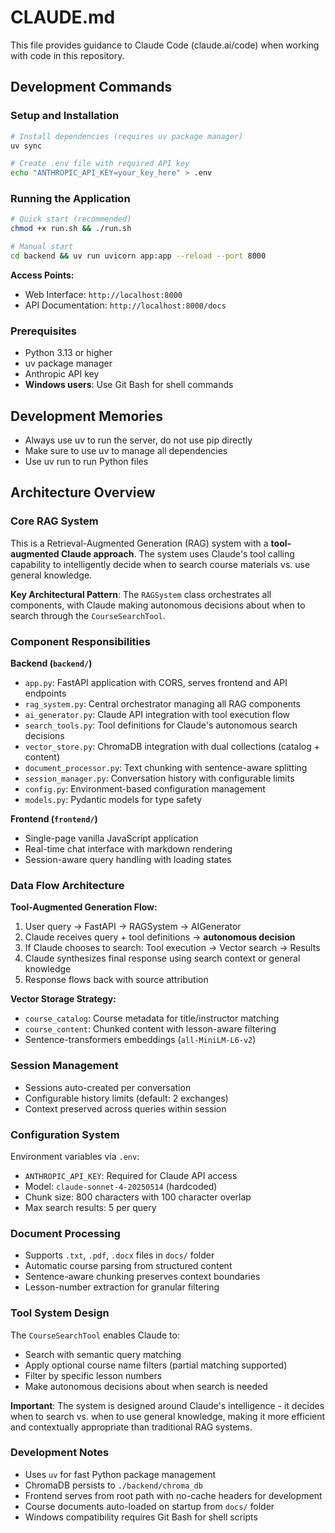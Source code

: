# CLAUDE.md

This file provides guidance to Claude Code (claude.ai/code) when working with code in this repository.

## Development Commands

### Setup and Installation
```bash
# Install dependencies (requires uv package manager)
uv sync

# Create .env file with required API key
echo "ANTHROPIC_API_KEY=your_key_here" > .env
```

### Running the Application
```bash
# Quick start (recommended)
chmod +x run.sh && ./run.sh

# Manual start
cd backend && uv run uvicorn app:app --reload --port 8000
```

**Access Points:**
- Web Interface: `http://localhost:8000`
- API Documentation: `http://localhost:8000/docs`

### Prerequisites
- Python 3.13 or higher
- uv package manager
- Anthropic API key
- **Windows users**: Use Git Bash for shell commands

## Development Memories
- Always use uv to run the server, do not use pip directly
- Make sure to use uv to manage all dependencies
- Use uv run to run Python files

## Architecture Overview

### Core RAG System
This is a Retrieval-Augmented Generation (RAG) system with a **tool-augmented Claude approach**. The system uses Claude's tool calling capability to intelligently decide when to search course materials vs. use general knowledge.

**Key Architectural Pattern**: The `RAGSystem` class orchestrates all components, with Claude making autonomous decisions about when to search through the `CourseSearchTool`.

### Component Responsibilities

**Backend (`backend/`)**
- `app.py`: FastAPI application with CORS, serves frontend and API endpoints
- `rag_system.py`: Central orchestrator managing all RAG components
- `ai_generator.py`: Claude API integration with tool execution flow
- `search_tools.py`: Tool definitions for Claude's autonomous search decisions
- `vector_store.py`: ChromaDB integration with dual collections (catalog + content)
- `document_processor.py`: Text chunking with sentence-aware splitting
- `session_manager.py`: Conversation history with configurable limits
- `config.py`: Environment-based configuration management
- `models.py`: Pydantic models for type safety

**Frontend (`frontend/`)**
- Single-page vanilla JavaScript application
- Real-time chat interface with markdown rendering
- Session-aware query handling with loading states

### Data Flow Architecture

**Tool-Augmented Generation Flow:**
1. User query → FastAPI → RAGSystem → AIGenerator
2. Claude receives query + tool definitions → **autonomous decision**
3. If Claude chooses to search: Tool execution → Vector search → Results
4. Claude synthesizes final response using search context or general knowledge
5. Response flows back with source attribution

**Vector Storage Strategy:**
- `course_catalog`: Course metadata for title/instructor matching  
- `course_content`: Chunked content with lesson-aware filtering
- Sentence-transformers embeddings (`all-MiniLM-L6-v2`)

### Session Management
- Sessions auto-created per conversation
- Configurable history limits (default: 2 exchanges)
- Context preserved across queries within session

### Configuration System
Environment variables via `.env`:
- `ANTHROPIC_API_KEY`: Required for Claude API access
- Model: `claude-sonnet-4-20250514` (hardcoded)
- Chunk size: 800 characters with 100 character overlap
- Max search results: 5 per query

### Document Processing
- Supports `.txt`, `.pdf`, `.docx` files in `docs/` folder
- Automatic course parsing from structured content
- Sentence-aware chunking preserves context boundaries
- Lesson-number extraction for granular filtering

### Tool System Design
The `CourseSearchTool` enables Claude to:
- Search with semantic query matching
- Apply optional course name filters (partial matching supported)
- Filter by specific lesson numbers
- Make autonomous decisions about when search is needed

**Important**: The system is designed around Claude's intelligence - it decides when to search vs. when to use general knowledge, making it more efficient and contextually appropriate than traditional RAG systems.

### Development Notes
- Uses `uv` for fast Python package management
- ChromaDB persists to `./backend/chroma_db`
- Frontend serves from root path with no-cache headers for development
- Course documents auto-loaded on startup from `docs/` folder
- Windows compatibility requires Git Bash for shell scripts